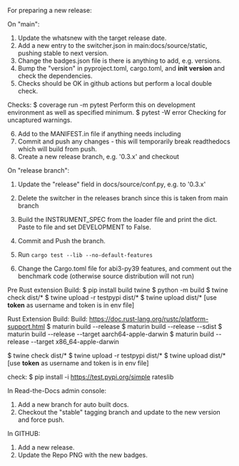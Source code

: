 For preparing a new release:

On "main":

1) Update the whatsnew with the target release date.
2) Add a new entry to the switcher.json in main:docs/source/static, pushing stable to next version.
3) Change the badges.json file is there is anything to add, e.g. versions.
4) Bump the "version" in pyproject.toml, cargo.toml, and __init__ __version__ and check the dependencies.
5) Checks should be OK in github actions but perform a local double check.

Checks:
$ coverage run -m pytest
Perform this on development environment as well as specified minimum.
$ pytest -W error
Checking for uncaptured warnings.

6) Add to the MANIFEST.in file if anything needs including
7) Commit and push any changes - this will temporarily break readthedocs which will build from push.
8) Create a new release branch, e.g. '0.3.x' and checkout

On "release branch":

1) Update the "release" field in docs/source/conf.py, e.g. to '0.3.x'
2) Delete the switcher in the releases branch since this is taken from main branch
3) Build the INSTRUMENT_SPEC from the loader file and print the dict. Paste to file and set
   DEVELOPMENT to False.

4) Commit and Push the branch.
5) Run `cargo test --lib --no-default-features`
6) Change the Cargo.toml file for abi3-py39 features, and comment out the benchmark code (otherwise source distribution will not run)

Pre Rust extension Build:
$ pip install build twine
$ python -m build
$ twine check dist/*
$ twine upload -r testpypi dist/*
$ twine upload dist/*  [use __token__ as username and token is in env file]

Rust Extension Build:
Build:  https://doc.rust-lang.org/rustc/platform-support.html
$ maturin build --release
$ maturin build --release --sdist
$ maturin build --release --target aarch64-apple-darwin
$ maturin build --release --target x86_64-apple-darwin

$ twine check dist/*
$ twine upload -r testpypi dist/*
$ twine upload dist/*  [use __token__ as username and token is in env file]


check:
$ pip install -i https://test.pypi.org/simple rateslib

In Read-the-Docs admin console:

1) Add a new branch for auto built docs.
2) Checkout the "stable" tagging branch and update to the new version and force push. 

In GITHUB:

1) Add a new release.
2) Update the Repo PNG with the new badges.